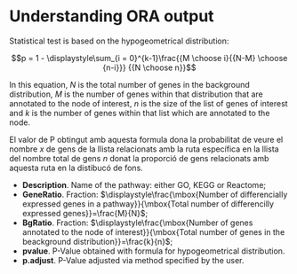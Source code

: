 Understanding ORA output
========================

Statistical test is based on the hypogeometrical distribution: 

$$p = 1 - \displaystyle\sum_{i = 0}^{k-1}\frac{{M \choose i}{{N-M} \choose {n-i}}} {{N \choose n}}$$

In this equation, $N$ is the total number of genes in the background distribution, $M$ is the number of genes within that
distribution that are annotated to the node of interest, $n$ is the size of the list of genes of interest and $k$ is the number of genes within that list which are annotated to the node. 


El valor de P obtingut amb aquesta formula dona la probabilitat de veure el nombre $x$ de gens de la llista relacionats amb la ruta específica en la llista del nombre total de gens $n$ donat la proporció de gens relacionats amb aquesta ruta en la distibucó de fons.
 


- **Description**. Name of the pathway: either GO, KEGG or Reactome;
- **GeneRatio**. Fraction: $\displaystyle\frac{\mbox{Number of differencially expressed genes in a pathway}}{\mbox{Total number of differencilly expressed genes}}=\frac{M}{N}$; 
- **BgRatio**. Fraction: $\displaystyle\frac{\mbox{Number of genes annotated to the node of interest}}{\mbox{Total number of genes in the beackground distribution}}=\frac{k}{n}$;
- **pvalue**. P-Value obtained with formula for hypogeometrical distribution.
- **p.adjust**. P-Value adjusted via method specified by the user.
